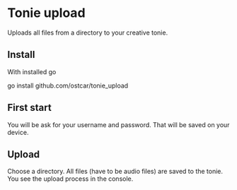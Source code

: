 # Tonie upload

Uploads all files from a directory to your creative tonie.

## Install

With installed go

go install github.com/ostcar/tonie_upload


## First start

You will be ask for your username and password. That will be saved on your device.


## Upload

Choose a directory. All files (have to be audio files) are saved to the tonie.
You see the upload process in the console.
